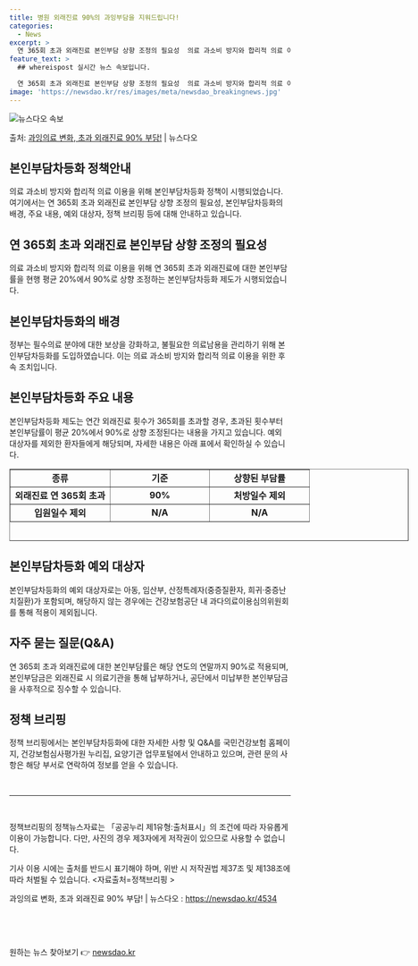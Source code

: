 ```yaml
---
title: 병원 외래진료 90%의 과잉부담을 지워드립니다!
categories:
  - News
excerpt: >
  연 365회 초과 외래진료 본인부담 상향 조정의 필요성  의료 과소비 방지와 합리적 의료 이용을 위해 연 3…
feature_text: >
  ## whereispost 실시간 뉴스 속보입니다.

  연 365회 초과 외래진료 본인부담 상향 조정의 필요성  의료 과소비 방지와 합리적 의료 이용을 위해 연 3…
image: 'https://newsdao.kr/res/images/meta/newsdao_breakingnews.jpg'
---
```


![뉴스다오 속보](https://newsdao.kr/res/images/meta/newsdao_breakingnews.jpg)

<p>출처: <a href="https://newsdao.kr/4534" rel="dofollow">과잉의료 변화, 초과 외래진료 90% 부담!</a> | 뉴스다오</p>

<h2 data-ke-size="size26">본인부담차등화 정책안내</h2>
<p data-ke-size="size16">의료 과소비 방지와 합리적 의료 이용을 위해 본인부담차등화 정책이 시행되었습니다. 여기에서는 연 365회 초과 외래진료 본인부담 상향 조정의 필요성, 본인부담차등화의 배경, 주요 내용, 예외 대상자, 정책 브리핑 등에 대해 안내하고 있습니다.</p>

<h2 data-ke-size="size24">연 365회 초과 외래진료 본인부담 상향 조정의 필요성</h2>
<p data-ke-size="size16">의료 과소비 방지와 합리적 의료 이용을 위해 연 365회 초과 외래진료에 대한 본인부담률을 현행 평균 20%에서 90%로 상향 조정하는 본인부담차등화 제도가 시행되었습니다.</p>

<h2 data-ke-size="size24">본인부담차등화의 배경</h2>
<p data-ke-size="size16">정부는 필수의료 분야에 대한 보상을 강화하고, 불필요한 의료남용을 관리하기 위해 본인부담차등화를 도입하였습니다. 이는 의료 과소비 방지와 합리적 의료 이용을 위한 후속 조치입니다.</p>

<h2 data-ke-size="size24">본인부담차등화 주요 내용</h2>
<p data-ke-size="size16">본인부담차등화 제도는 연간 외래진료 횟수가 365회를 초과할 경우, 초과된 횟수부터 본인부담률이 평균 20%에서 90%로 상향 조정된다는 내용을 가지고 있습니다. 예외 대상자를 제외한 환자들에게 해당되며, 자세한 내용은 아래 표에서 확인하실 수 있습니다.</p>

<table style="width: 715px; height: 129px;" border="1">
<tbody>
<tr>
<td style="width: 33.3333%; text-align: center; height: 17px;"><b>종류</b></td>
<td style="width: 33.3333%; text-align: center; height: 17px;"><b>기준</b></td>
<td style="width: 33.3333%; text-align: center; height: 17px;"><b>상향된 부담률</b></td>
</tr>
<tr>
<td style="text-align: center; height: 17px;"><b>외래진료 연 365회 초과</b></td>
<td style="text-align: center; height: 17px;"><b>90%</b></td>
<td style="text-align: center; height: 17px;"><b>처방일수 제외<br></b></td>
</tr>
<tr>
<td style="text-align: center; height: 17px;"><b>입원일수 제외</b></td>
<td style="text-align: center; height: 17px;"><b>N/A</b></td>
<td style="text-align: center; height: 17px;"><b>N/A</b></td>
</tr>
</tbody>
</table>

<h2 data-ke-size="size24">본인부담차등화 예외 대상자</h2>
<p data-ke-size="size16">본인부담차등화의 예외 대상자로는 아동, 임산부, 산정특례자(중증질환자, 희귀·중증난치질환)가 포함되며, 해당하지 않는 경우에는 건강보험공단 내 과다의료이용심의위원회를 통해 적용이 제외됩니다.</p>

<h2 data-ke-size="size24">자주 묻는 질문(Q&A)</h2>
<p data-ke-size="size16">연 365회 초과 외래진료에 대한 본인부담률은 해당 연도의 연말까지 90%로 적용되며, 본인부담금은 외래진료 시 의료기관을 통해 납부하거나, 공단에서 미납부한 본인부담금을 사후적으로 징수할 수 있습니다.</p>

<h2 data-ke-size="size24">정책 브리핑</h2>
<p data-ke-size="size16">정책 브리핑에서는 본인부담차등화에 대한 자세한 사항 및 Q&A를 국민건강보험 홈페이지, 건강보험심사평가원 누리집, 요양기관 업무포털에서 안내하고 있으며, 관련 문의 사항은 해당 부서로 연락하여 정보를 얻을 수 있습니다.</p>

<p data-ke-size="size16">&nbsp;</p>
<hr>
<p data-ke-size="size16">&nbsp;</p>

<p data-ke-size="size16">정책브리핑의 정책뉴스자료는 「공공누리 제1유형:출처표시」의 조건에 따라 자유롭게 이용이 가능합니다. 다만, 사진의 경우 제3자에게 저작권이 있으므로 사용할 수 없습니다.</p>

<p data-ke-size="size16">기사 이용 시에는 출처를 반드시 표기해야 하며, 위반 시 저작권법 제37조 및 제138조에 따라 처벌될 수 있습니다. &lt;자료출처=정책브리핑 &gt;</p>

<p data-ke-size="size16">과잉의료 변화, 초과 외래진료 90% 부담! | 뉴스다오 : <a href="https://newsdao.kr/4534">https://newsdao.kr/4534</a></p>

<p data-ke-size="size16">&nbsp;</p>
<p data-ke-size="size16">&nbsp;</p> 

원하는 뉴스 찾아보기 👉 <a href="https://newsdao.kr" rel="dofollow">newsdao.kr</a>


